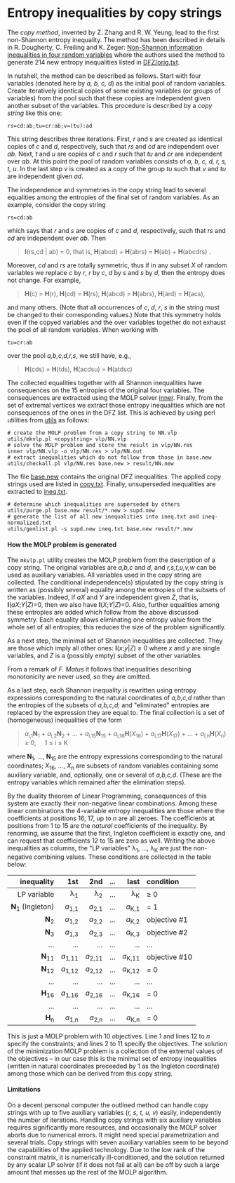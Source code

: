 Entropy inequalities by copy strings
=====================================

The *copy method*, invented by Z. Zhang and R. W. Yeung, lead to the first
non-Shannon entropy inequality. The method has been described in details in
R. Dougherty, C. Freiling and K. Zeger:
[Non-Shannon information inequalities in four random variables](http://arxiv.org/pdf/1104.3602v1)
where the authors used the method to generate 214 new entropy inequalities
listed in [DFZ/orig.txt](../DFZ/orig.txt).

In nutshell, the method can be described as follows. Start with four variables
(denoted here by *a, b, c, d*) as the initial pool of random variables. Create
iteratively 
identical copies of some existing variables (or groups of variables) from
the pool such that these copies are independent given another subset of the 
variables. This procedure is described by a *copy string* like this one:

    rs=cd:ab;tu=cr:ab;v=(tu):ad

This string describes three iterations.  First, *r* and *s* are created as
identical copies of *c* and *d*, respectively, such that *rs* and *cd* are
independent over *ab*.  Next, *t* and *u* are copies of *c* and *r* such
that *tu* and *cr* are independent over *ab*.  At this point the pool of
random variables consists of *a, b, c, d, r, s, t, u*.  In the last step *v* is
created as a copy of the group *tu* such that *v* and *tu* are independent
given *ad*.

The independence and symmetries in the copy string lead to several equalities
among the entropies of the final set of random variables. As an example,
consider the copy string

    rs=cd:ab

which says that *r* and *s* are copies of *c* and *d*, respectively, such
that *rs* and *cd* are independent over *ab*. Then

> **I**(rs,cd | ab) = 0, that is, **H**(abcd) + **H**(abrs) = **H**(ab) +
> **H**(abcdrs) .

Moreover, *cd* and *rs* are totally symmetric, thus if in any subset *X* of
random variables we replace *c* by *r*, *r* by *c*, *d* by *s* and *s* by
*d*, then the entropy does not change. For example,

> **H**(c) = **H**(r), **H**(cd) = **H**(rs), **H**(abcd) = **H**(abrs),
> **H**(ard) = **H**(acs),

and many others. (Note that all occurrences of *c*, *d*, *r*, *s* in the 
string must be changed to their corresponding values.) Note that this
symmetry holds even if the copyed variables and the over variables
together do not exhaust the pool of all random variables. When working with 

    tu=cr:ab

over the pool *a,b,c,d,r,s*, we still have, e.g.,

> **H**(cds) = **H**(tds),  **H**(acdsu) = **H**(atdsc)

The collected equalities together with
all Shannon inequalities have consequences on the 15 entropies of the original
four variables. The consequences are extracted using the MOLP solver 
[inner](https://github.com/lcsirmaz/inner). Finally, from the set of
extremal vertices we extract those entropy inequalities which are not 
consequences of the ones in the DFZ list. This is achieved by using perl
utilities from [utils](../utils/) as follows:

    # create the MOLP problem from a copy string to NN.vlp
    utils/mkvlp.pl <copystring> vlp/NN.vlp
    # solve the MOLP problem and store the result in vlp/NN.res
    inner vlp/NN.vlp -o vlp/NN.res > vlp/NN.out
    # extract inequalities which do not follow from those in base.new
    utils/checkall.pl vlp/NN.res base.new > result/NN.new

The file [base.new](base.new) contains the original DFZ inequalities.
The applied copy strings used are listed in [copy.txt](copy.txt).
Finally, unsuperseded inequalities are extracted to [ineq.txt](ineq.txt).

    # determine which inequalities are superseded by others
    utils/purge.pl base.new result/*.new > supd.new
    # generate the list of all new inequalities into ineq.txt and ineq-normalized.txt
    utils/genlist.pl -s supd.new ineq.txt base.new result/*.new

#### How the MOLP problem is generated

The `mkvlp.pl` utility creates the MOLP problem from the description of a
copy string. The original variables are *a,b,c* and *d*, and *r,s,t,u,v,w*
can be used as auxiliary variables. All variables used in the copy string
are collected. The conditional independence(s) stipulated by the copy string
is written as (possibly several) equality among the entropies of the subsets
of the variables. Indeed, if *aX* and *Y* are independent given *Z*, that
is, **I**(*aX*;*Y*|*Z*)=0, then we also have **I**(*X*;*Y*|*Z*)=0. Also,
further equalities among these entropies are added which follow from the
above discussed symmetry. Each equality allows eliminating one entropy 
value from the whole set of all entropies; this reduces the size of the 
problem significantly.

As a next step, the minimal set of Shannon inequalities are collected.
They are those which imply all other ones: **I**(*x*;*y*|*Z*) &ge; 0 
where *x* and *y* are single variables,
and *Z* is a (possibly empty) subset of the other variables.

From a remark
of *F. Matus* it follows that inequalities describing monotonicity are
never used, so they are omitted.

As a last step, each Shannon inequality is rewritten using entropy
expressions corresponding to the natural coordinates of *a,b,c,d* rather than
the entropies of the subsets of *a,b,c,d*; and &quot;eliminated&quot;
entropies are replaced by the expression they are equal to. The final
collection is a set of (homogeneous) inequalities of the form

> *a*<sub>i,1</sub>**N**<sub>1</sub> + *a*<sub>i,2</sub>**N**<sub>2</sub> +
> ... + *a*<sub>i,15</sub>**N**<sub>15</sub> +
> *a*<sub>i,16</sub>**H**(*X*<sub>16</sub>) +
> *a*<sub>i,17</sub>**H**(*X*<sub>17</sub>) + ... +
> *a*<sub>i,n</sub>**H**(*X*<sub>n</sub>) &ge; 0, &nbsp; &nbsp; 1 &le; i &le; K

where **N**<sub>1</sub>, ..., **N**<sub>15</sub> are the entropy expressions
corresponding to the natural coordinates; *X*<sub>16</sub>, ..., *X*<sub>n</sub> 
are subsets of random variables containing some auxiliary
variable, and, optionally, one or several of *a,b,c,d*. (These are the
entropy variables which remained after the elimination steps). 

By the duality theorem of Linear Programming, consequences of this system
are exactly their non-negative linear combinations. Among these linear
combinations the 4-variable entropy inequalities are those where the
coefficients at positions 16, 17, up to *n* are all zeroes. The coefficients at
positions from 1 to 15 are the *natural* coefficients of the
inequality. By renorming, we assume that the first, Ingleton coefficient is
exactly one, and can request that coefficients 12 to 15 are zero as well.
Writing the above inequalities as columns, the &quot;LP variables&quot; 
&lambda;<sub>1</sub>, ..., &lambda;<sub>K</sub> are just the non-negative
combining values. These conditions are collected in the table below:

| inequality   |          1st  | 2nd  | ... | last | condition  |
|---:|--------------:|-----:|:---:|-----:|:--|
| LP variable     | &lambda;<sub>1</sub> | &lambda;<sub>2</sub> | ... | &lambda;<sub>K</sub> | &ge; 0 |
|**N**<sub>1</sub> (Ingleton) |*a*<sub>1,1</sub>|*a*<sub>2,1</sub>| ... |*a*<sub>K,1</sub>| = 1 |
|**N**<sub>2</sub>|*a*<sub>1,2</sub>|*a*<sub>2,2</sub>| ... |*a*<sub>K,2</sub>| objective \#1 |
|**N**<sub>3</sub>|*a*<sub>1,3</sub>|*a*<sub>2,3</sub>| ... |*a*<sub>K,3</sub>| objective \#2 |
|...|...|...|...|...|...|
|**N**<sub>11</sub>|*a*<sub>1,11</sub>|*a*<sub>2,11</sub>| ... |*a*<sub>K,11</sub>| objective \#10 |
|**N**<sub>12</sub>|*a*<sub>1,12</sub>|*a*<sub>2,12</sub>| ... |*a*<sub>K,12</sub>| = 0 |
|...|...|...|...|...|...|
|**H**<sub>16</sub>|*a*<sub>1,16</sub>|*a*<sub>2,16</sub>| ... |*a*<sub>K,16</sub>| = 0 |
|...|...|...|...|...|...|
|**H**<sub>n</sub>|*a*<sub>1,n</sub>|*a*<sub>2,n</sub>| ... |*a*<sub>K,n</sub>| = 0 |

This is just a MOLP problem with 10 objectives.  Line 1 and lines 12 to *n*
specify the constraints; and lines 2 to 11 specify the objectives.  The
solution of the minimization MOLP problem is a collection of the extremal
values of the objectives &ndash; in our case this is the minimal set of
entropy inequalities (written in natural coordinates preceeded by 1 as the
Ingleton coordinate) among those which can be derived from this copy
string.


#### Limitations

On a decent personal computer the outlined method can handle copy strings with up to
five auxiliary variables (*r, s, t, u, v*) easily, independently the number of
iterations. Handling copy strings with six auxiliary variables requires significantly
more resources, and occasionally the MOLP solver aborts due to numerical errors. It
might need special parametrization and several trials.
Copy strings with seven auxiliary variables seem to be beyond the capabilities of the
applied technology. Due to the low rank of the constraint matrix, it is numerically
ill-conditioned, and the solution returned by any scalar LP solver (if it does not
fail at all) can be off by such a large amount that messes up the rest of the
MOLP algorithm.


